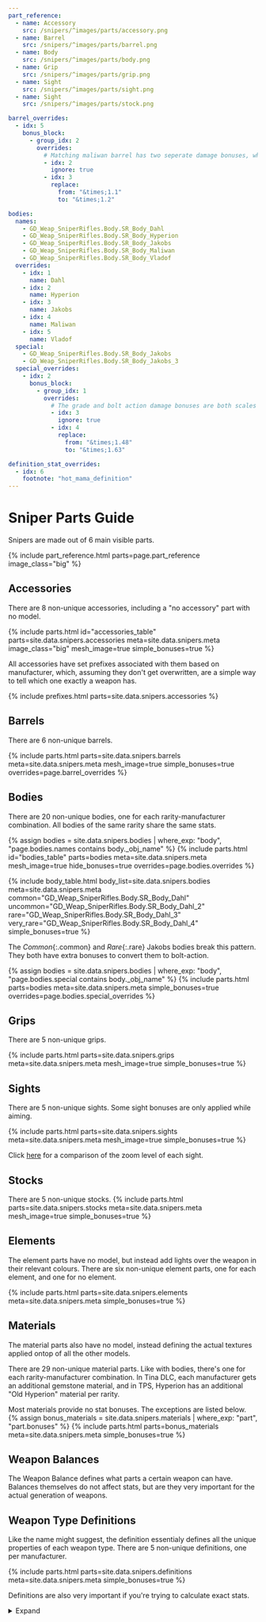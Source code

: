 ```yaml
---
part_reference:
  - name: Accessory
    src: /snipers/^images/parts/accessory.png
  - name: Barrel
    src: /snipers/^images/parts/barrel.png
  - name: Body
    src: /snipers/^images/parts/body.png
  - name: Grip
    src: /snipers/^images/parts/grip.png
  - name: Sight
    src: /snipers/^images/parts/sight.png
  - name: Sight
    src: /snipers/^images/parts/stock.png

barrel_overrides:
  - idx: 5
    bonus_block:
      - group_idx: 2
        overrides:
          # Matching maliwan barrel has two seperate damage bonuses, which we can combine into one
          - idx: 2
            ignore: true
          - idx: 3
            replace:
              from: "&times;1.1"
              to: "&times;1.2"

bodies:
  names:
    - GD_Weap_SniperRifles.Body.SR_Body_Dahl
    - GD_Weap_SniperRifles.Body.SR_Body_Hyperion
    - GD_Weap_SniperRifles.Body.SR_Body_Jakobs
    - GD_Weap_SniperRifles.Body.SR_Body_Maliwan
    - GD_Weap_SniperRifles.Body.SR_Body_Vladof
  overrides:
    - idx: 1
      name: Dahl
    - idx: 2
      name: Hyperion
    - idx: 3
      name: Jakobs
    - idx: 4
      name: Maliwan
    - idx: 5
      name: Vladof
  special:
    - GD_Weap_SniperRifles.Body.SR_Body_Jakobs
    - GD_Weap_SniperRifles.Body.SR_Body_Jakobs_3
  special_overrides:
    - idx: 2
      bonus_block:
        - group_idx: 1
          overrides:
            # The grade and bolt action damage bonuses are both scales we can combine
            - idx: 3
              ignore: true
            - idx: 4
              replace:
                from: "&times;1.48"
                to: "&times;1.63"

definition_stat_overrides:
  - idx: 6
    footnote: "hot_mama_definition"
---
```



# Sniper Parts Guide
Snipers are made out of 6 main visible parts.

{% include part_reference.html
    parts=page.part_reference
    image_class="big"
%}

## Accessories
There are 8 non-unique accessories, including a "no accessory" part with no model.

<style>
#accessories_table img {
    min-height: var(--img-size-standard);
}
#accessories_table > div.part-block {
    padding: revert;
}
#accessories_table > div:nth-child(6) > img {
    max-height: var(--img-size-standard);
}
</style>
{% include parts.html
    id="accessories_table"
    parts=site.data.snipers.accessories
    meta=site.data.snipers.meta
    image_class="big"
    mesh_image=true
    simple_bonuses=true
%}

All accessories have set prefixes associated with them based on manufacturer, which, assuming they
don't get overwritten, are a simple way to tell which one exactly a weapon has.

{% include prefixes.html parts=site.data.snipers.accessories %}

## Barrels
There are 6 non-unique barrels.

{% include parts.html
    parts=site.data.snipers.barrels
    meta=site.data.snipers.meta
    mesh_image=true
    simple_bonuses=true
    overrides=page.barrel_overrides
%}


## Bodies
There are 20 non-unique bodies, one for each rarity-manufacturer combination. All bodies of the
same rarity share the same stats.

<style>
#bodies_table img {
    min-height: var(--img-size-standard);
    max-width: var(--img-size-big);
    margin: -1em;
}
#bodies_table div:nth-child(1) img {
    width: var(--img-size-standard);
}
#bodies_table div:nth-child(4) img {
    object-fit: cover;
    width: calc(var(--img-size-massive));
}
</style>
{% assign bodies = site.data.snipers.bodies
                   | where_exp: "body", "page.bodies.names contains body._obj_name" %}
{% include parts.html
    id="bodies_table"
    parts=bodies
    meta=site.data.snipers.meta
    mesh_image=true
    hide_bonuses=true
    overrides=page.bodies.overrides
%}

{% include body_table.html 
    body_list=site.data.snipers.bodies
    meta=site.data.snipers.meta
    common="GD_Weap_SniperRifles.Body.SR_Body_Dahl"
    uncommon="GD_Weap_SniperRifles.Body.SR_Body_Dahl_2"
    rare="GD_Weap_SniperRifles.Body.SR_Body_Dahl_3"
    very_rare="GD_Weap_SniperRifles.Body.SR_Body_Dahl_4"
    simple_bonuses=true
%}

The *Common*{:.common} and *Rare*{:.rare} Jakobs bodies break this pattern. They both have extra
bonuses to convert them to bolt-action.

{% assign bodies = site.data.snipers.bodies
                   | where_exp: "body", "page.bodies.special contains body._obj_name" %}
{% include parts.html
    parts=bodies
    meta=site.data.snipers.meta
    simple_bonuses=true
    overrides=page.bodies.special_overrides
%}

## Grips
There are 5 non-unique grips.

{% include parts.html 
    parts=site.data.snipers.grips
    meta=site.data.snipers.meta
    mesh_image=true
    simple_bonuses=true
%}

## Sights
There are 5 non-unique sights. Some sight bonuses are only applied while aiming.

{% include parts.html 
    parts=site.data.snipers.sights
    meta=site.data.snipers.meta
    mesh_image=true
    simple_bonuses=true
%}

Click [here](/snipers/zoom/) for a comparison of the zoom level of each sight.

## Stocks
There are 5 non-unique stocks.
{% include parts.html 
    parts=site.data.snipers.stocks
    meta=site.data.snipers.meta
    mesh_image=true
    simple_bonuses=true
%}

## Elements
The element parts have no model, but instead add lights over the weapon in their relevant colours.
There are six non-unique element parts, one for each element, and one for no element.

{% include parts.html 
    parts=site.data.snipers.elements
    meta=site.data.snipers.meta
    simple_bonuses=true
%}

## Materials
The material parts also have no model, instead defining the actual textures applied ontop of all the
other models.

There are 29 non-unique material parts. Like with bodies, there's one for each rarity-manufacturer
combination. In Tina DLC, each manufacturer gets an additional gemstone material, and in TPS,
Hyperion has an additional "Old Hyperion" material per rarity.

Most materials provide no stat bonuses. The exceptions are listed below.
{% assign bonus_materials = site.data.snipers.materials | where_exp: "part", "part.bonuses" %}
{% include parts.html
    parts=bonus_materials
    meta=site.data.snipers.meta
    simple_bonuses=true
%}

## Weapon Balances
The Weapon Balance defines what parts a certain weapon can have. Balances themselves do not affect
stats, but are they very important for the actual generation of weapons.

## Weapon Type Definitions
Like the name might suggest, the definition essentialy defines all the unique properties of each
weapon type. There are 5 non-unique definitions, one per manufacturer.

{% include parts.html
    parts=site.data.snipers.definitions
    meta=site.data.snipers.meta
    simple_bonuses=true
%}

Definitions are also very important if you're trying to calculate exact stats.

<details>
    <summary>Expand</summary>

To start with, they define the base values used by all stats stored on the weapon.

{% include definition_base_table.html
    meta=site.data.snipers.meta
    overrides=page.definition_stat_overrides
%}

They also define all grade bonuses, and how exactly they get converted into standard bonuses.

{% include definition_grade_table.html
    meta=site.data.snipers.meta
    overrides=page.definition_stat_overrides
%}

<br>
{% include footnote_end.html
    hot_mama_definition="The Hot Mama uses it's own unique definition, listed in this section to help you calculate it's stats."
%}

</details>
